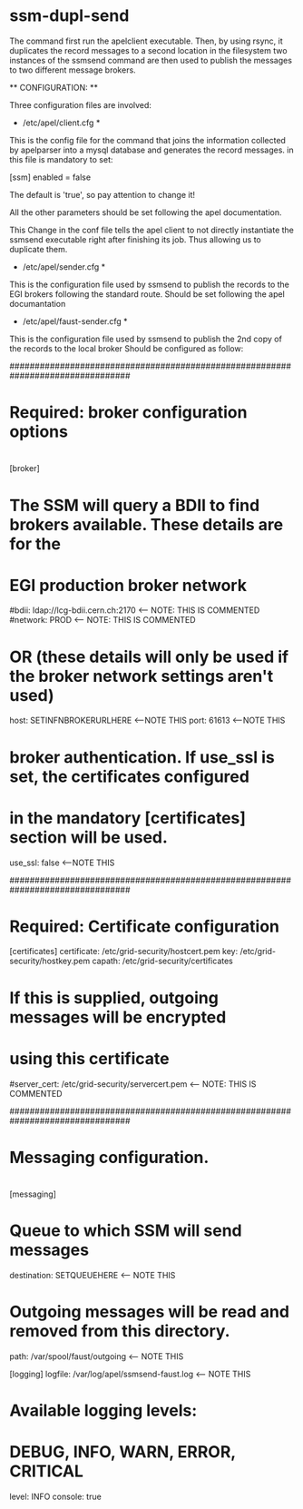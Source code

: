 ssm-dupl-send
=============


The command first run the apelclient executable. Then, by using rsync, it duplicates the record messages to a second location in the filesystem
two instances of the ssmsend command are then used to publish the messages to two different message brokers.

** CONFIGURATION: **

Three configuration files are involved:

* /etc/apel/client.cfg *

This is the config file for the command that joins the information collected by apelparser into a mysql database and generates the record messages.
in this file is mandatory to set:

[ssm]
enabled = false

The default is 'true', so pay attention to change it!

All the other parameters should be set following the apel documentation.

This Change in the conf file tells the apel client to not directly instantiate the ssmsend executable right after finishing its job. 
Thus allowing us to duplicate them.

* /etc/apel/sender.cfg *

This is the configuration file used by ssmsend to publish the records to the EGI brokers following the standard route. Should be set 
following the apel documantation

* /etc/apel/faust-sender.cfg *

This is the configuration file used by ssmsend to publish the 2nd copy of the records to the local broker Should be configured as follow:

 ################################################################################
# Required: broker configuration options
#

[broker]

# The SSM will query a BDII to find brokers available.  These details are for the
# EGI production broker network
#bdii: ldap://lcg-bdii.cern.ch:2170					<-- NOTE: THIS IS COMMENTED
#network: PROD										<-- NOTE: THIS IS COMMENTED
# OR (these details will only be used if the broker network settings aren't used)
host: SETINFNBROKERURLHERE						<--NOTE THIS
port: 61613											<--NOTE THIS

# broker authentication.  If use_ssl is set, the certificates configured
# in the mandatory [certificates] section will be used.
use_ssl: false										<--NOTE THIS


################################################################################
# Required: Certificate configuration

[certificates]
certificate: /etc/grid-security/hostcert.pem
key: /etc/grid-security/hostkey.pem
capath: /etc/grid-security/certificates
# If this is supplied, outgoing messages will be encrypted
# using this certificate
#server_cert: /etc/grid-security/servercert.pem      <-- NOTE: THIS IS COMMENTED


################################################################################
# Messaging configuration.
#
[messaging]

# Queue to which SSM will send messages
destination: SETQUEUEHERE							<-- NOTE THIS

# Outgoing messages will be read and removed from this directory.
path: /var/spool/faust/outgoing						<-- NOTE THIS

[logging]
logfile: /var/log/apel/ssmsend-faust.log			<-- NOTE THIS
# Available logging levels:
# DEBUG, INFO, WARN, ERROR, CRITICAL
level: INFO
console: true

